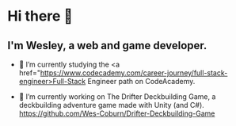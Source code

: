 # Hi there 👋

## I'm Wesley, a web and game developer.

- 🌱 I’m currently studying the <a href="https://www.codecademy.com/career-journey/full-stack-engineer>Full-Stack Engineer path</a> on CodeAcademy.

- 🔭 I’m currently working on The Drifter Deckbuilding Game, a deckbuilding adventure game made with Unity (and C#).
https://github.com/Wes-Coburn/Drifter-Deckbuilding-Game

<!--
- 👯 I’m looking to collaborate on ...
- 🤔 I’m looking for help with ...
- 💬 Ask me about ...
- 📫 How to reach me: ...
- 😄 Pronouns: ...
- ⚡ Fun fact: ...
-->
